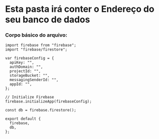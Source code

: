 # Esta pasta irá conter o Endereço do seu banco de dados

### Corpo básico do arquivo:
```
import firebase from "firebase";
import "firebase/firestore";

var firebaseConfig = {
  apiKey: "",
  authDomain: "",
  projectId: "",
  storageBucket: "",
  messagingSenderId: "",
  appId: "",
};

// Initialize Firebase
firebase.initializeApp(firebaseConfig);

const db = firebase.firestore();

export default {
  firebase,
  db,
};
```
